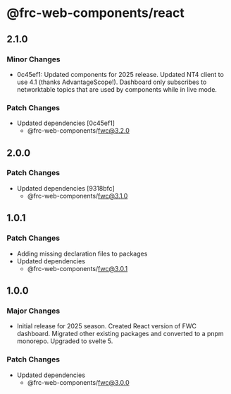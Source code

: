 # @frc-web-components/react

## 2.1.0

### Minor Changes

- 0c45ef1: Updated components for 2025 release. Updated NT4 client to use 4.1 (thanks AdvantageScope!). Dashboard only subscribes to networktable topics that are used by components while in live mode.

### Patch Changes

- Updated dependencies [0c45ef1]
  - @frc-web-components/fwc@3.2.0

## 2.0.0

### Patch Changes

- Updated dependencies [9318bfc]
  - @frc-web-components/fwc@3.1.0

## 1.0.1

### Patch Changes

- Adding missing declaration files to packages
- Updated dependencies
  - @frc-web-components/fwc@3.0.1

## 1.0.0

### Major Changes

- Initial release for 2025 season. Created React version of FWC dashboard. Migrated other existing packages and converted to a pnpm monorepo. Upgraded to svelte 5.

### Patch Changes

- Updated dependencies
  - @frc-web-components/fwc@3.0.0
